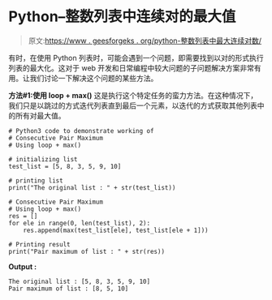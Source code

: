 # Python–整数列表中连续对的最大值

> 原文:[https://www . geesforgeks . org/python-整数列表中最大连续对数/](https://www.geeksforgeeks.org/python-maximum-of-consecutive-pair-in-integer-list/)

有时，在使用 Python 列表时，可能会遇到一个问题，即需要找到以对的形式执行列表的最大化。这对于 web 开发和日常编程中较大问题的子问题解决方案非常有用。让我们讨论一下解决这个问题的某些方法。

**方法#1:使用 loop + max()**
这是执行这个特定任务的蛮力方法。在这种情况下，我们只是以跳过的方式迭代列表直到最后一个元素，以迭代的方式获取其他列表中的所有对最大值。

```
# Python3 code to demonstrate working of
# Consecutive Pair Maximum
# Using loop + max()

# initializing list
test_list = [5, 8, 3, 5, 9, 10]

# printing list
print("The original list : " + str(test_list))

# Consecutive Pair Maximum
# Using loop + max()
res = []
for ele in range(0, len(test_list), 2):
    res.append(max(test_list[ele], test_list[ele + 1]))

# Printing result
print("Pair maximum of list : " + str(res))
```

**Output :**

```
The original list : [5, 8, 3, 5, 9, 10]
Pair maximum of list : [8, 5, 10]

```